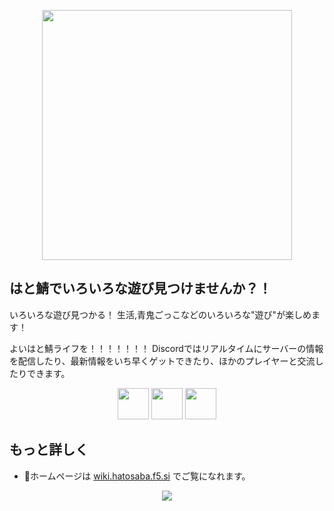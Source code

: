 <p align="center"><a href="https://hatosaba.f5.si/" target="_blank"><img src="https://crafatar.com/renders/head/6b80409a32964d6e8614da041c5ec185" width="400"></a></p>

## はと鯖でいろいろな遊び見つけませんか？！

いろいろな遊び見つかる！ 生活,青鬼ごっこなどのいろいろな"遊び"が楽しめます！

よいはと鯖ライフを！！！！！！！ Discordではリアルタイムにサーバーの情報を配信したり、最新情報をいち早くゲットできたり、ほかのプレイヤーと交流したりできます。

<p align="center">
<a href="#" target="_blank"><img src="https://crafatar.com/avatars/9cd931f107f9490ca64e27b6e5644ae8?overlay=true9cd931f107f9490ca64e27b6e5644ae8" height="50" ></a>
<a href="#" target="_blank"><img src="https://crafatar.com/avatars/e98ec65ea77b40ceb46ba6e9e22f6fd6?overlay=truee98ec65ea77b40ceb46ba6e9e22f6fd6" height="50" ></a>
<a href="#" target="_blank"><img src="https://crafatar.com/avatars/4d18bbdf19c34efe9524133e1c11dd09?overlay=true" height="50" ></a>
</p>

## もっと詳しく
 
- 🏡ホームページは [wiki.hatosaba.f5.si](https://wiki.hatosaba.f5.si/) でご覧になれます。

<p align="center">
  <img src="https://c.tenor.com/9157I3wbqqwAAAAC/hehe-raccoon.gif">
</p>

